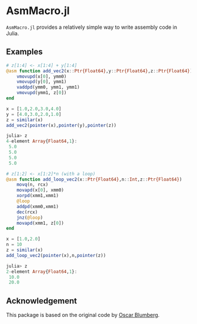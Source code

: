 # AsmMacro.jl

`AsmMacro.jl` provides a relatively simple way to write assembly code in Julia.

## Examples

```julia
# z[1:4] <- x[1:4] + y[1:4]
@asm function add_vec2(x::Ptr{Float64},y::Ptr{Float64},z::Ptr{Float64})
    vmovupd(x[0], ymm0)
    vmovupd(y[0], ymm1)
    vaddpd(ymm0, ymm1, ymm1)
    vmovupd(ymm1, z[0])
end

x = [1.0,2.0,3.0,4.0]
y = [4.0,3.0,2.0,1.0]
z = similar(x)
add_vec2(pointer(x),pointer(y),pointer(z))

julia> z
4-element Array{Float64,1}:
 5.0
 5.0
 5.0
 5.0
```


```julia
# z[1:2] <- x[1:2]*n (with a loop)
@asm function add_loop_vec2(x::Ptr{Float64},n::Int,z::Ptr{Float64})
    movq(n, rcx)
    movapd(x[0], xmm0)
    xorpd(xmm1,xmm1)
    @loop
    addpd(xmm0,xmm1)
    dec(rcx)
    jnz(@loop)
    movapd(xmm1, z[0])
end

x = [1.0,2.0]
n = 10
z = similar(x)
add_loop_vec2(pointer(x),n,pointer(z))

julia> z
2-element Array{Float64,1}:
 10.0
 20.0
```

## Acknowledgement

This package is based on the original code by [Oscar Blumberg](https://github.com/carnaval).

